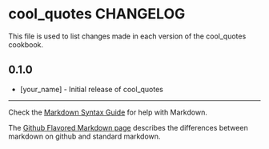 # cool_quotes CHANGELOG

This file is used to list changes made in each version of the cool_quotes cookbook.

## 0.1.0
- [your_name] - Initial release of cool_quotes

- - -
Check the [Markdown Syntax Guide](http://daringfireball.net/projects/markdown/syntax) for help with Markdown.

The [Github Flavored Markdown page](http://github.github.com/github-flavored-markdown/) describes the differences between markdown on github and standard markdown.
